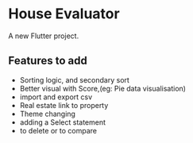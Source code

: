# House Evaluator

A new Flutter project.

## Features to add
- Sorting logic, and secondary sort
- Better visual with Score,(eg: Pie data visualisation)
- import and export csv
- Real estate link to property
- Theme changing
- adding a Select statement
- to delete or to compare